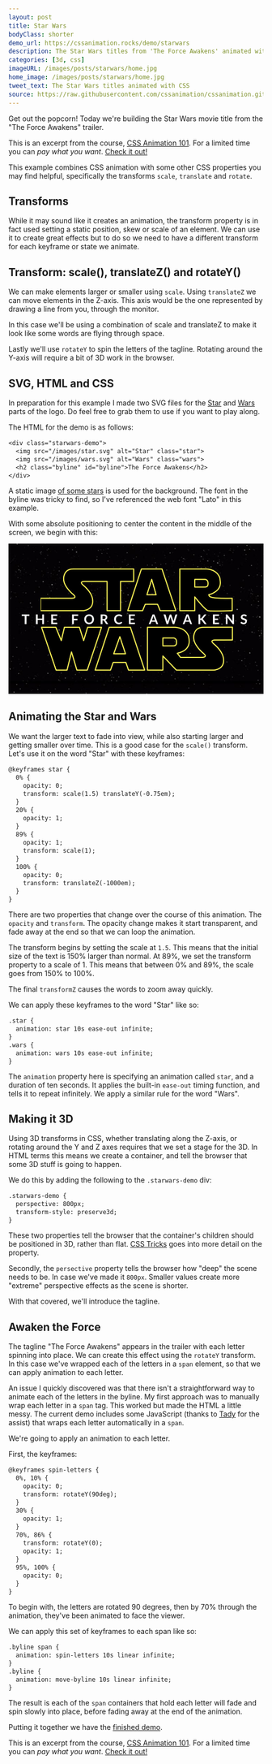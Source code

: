 ```yaml
---
layout: post
title: Star Wars
bodyClass: shorter
demo_url: https://cssanimation.rocks/demo/starwars
description: The Star Wars titles from 'The Force Awakens' animated with CSS
categories: [3d, css]
imageURL: /images/posts/starwars/home.jpg
home_image: /images/posts/starwars/home.jpg
tweet_text: The Star Wars titles animated with CSS
source: https://raw.githubusercontent.com/cssanimation/cssanimation.github.io/master/_posts/2015-12-10-starwars.md
---
```



Get out the popcorn! Today we're building the Star Wars movie title from the "The Force Awakens" trailer.

<p data-height="468" data-theme-id="12592" data-slug-hash="pJzwEw" data-default-tab="result" data-user="donovanh" class='codepen'></p>

<div class="callout">
  <p>This is an excerpt from the course, <a href="/courses/animation-101/">CSS Animation 101</a>. For a limited time you can <em>pay what you want</em>. <a href="/courses/animation-101/">Check it out!</a></p>
</div>

This example combines CSS animation with some other CSS properties you may find helpful, specifically the transforms `scale`, `translate` and `rotate`.

## Transforms

While it may sound like it creates an animation, the transform property is in fact used setting a static position, skew or scale of an element. We can use it to create great effects but to do so we need to have a different transform for each keyframe or state we animate.

## Transform: scale(), translateZ() and rotateY()

We can make elements larger or smaller using `scale`. Using `translateZ` we can move elements in the Z-axis. This axis would be the one represented by drawing a line from you, through the monitor.

In this case we'll be using a combination of scale and translateZ to make it look like some words are flying through space.

Lastly we'll use `rotateY` to spin the letters of the tagline. Rotating around the Y-axis will require a bit of 3D work in the browser.

## SVG, HTML and CSS

In preparation for this example I made two SVG files for the [Star](/demo/starwars/images/star.svg) and [Wars](/demo/starwars/images/wars.svg) parts of the logo. Do feel free to grab them to use if you want to play along.

The HTML for the demo is as follows:

    <div class="starwars-demo">
      <img src="/images/star.svg" alt="Star" class="star">
      <img src="/images/wars.svg" alt="Wars" class="wars">
      <h2 class="byline" id="byline">The Force Awakens</h2>
    </div>

A static image [of some stars](/demo/starwars/images/bg.jpg) is used for the background. The font in the byline was tricky to find, so I've referenced the web font "Lato" in this example.

With some absolute positioning to center the content in the middle of the screen, we begin with this:

<img src="/images/posts/starwars/starwars.jpg">

## Animating the Star and Wars

We want the larger text to fade into view, while also starting larger and getting smaller over time. This is a good case for the `scale()` transform. Let's use it on the word "Star" with these keyframes:

    @keyframes star {
      0% {
        opacity: 0;
        transform: scale(1.5) translateY(-0.75em);
      }
      20% {
        opacity: 1;
      }
      89% {
        opacity: 1;
        transform: scale(1);
      }
      100% {
        opacity: 0;
        transform: translateZ(-1000em);
      }
    }

There are two properties that change over the course of this animation. The `opacity` and `transform`. The opacity change makes it start transparent, and fade away at the end so that we can loop the animation.

The transform begins by setting the scale at `1.5`. This means that the initial size of the text is 150% larger than normal. At 89%, we set the transform property to a scale of 1. This means that between 0% and 89%, the scale goes from 150% to 100%.

The final `transformZ` causes the words to zoom away quickly.

We can apply these keyframes to the word "Star" like so:

    .star {
      animation: star 10s ease-out infinite;
    }
    .wars {
      animation: wars 10s ease-out infinite;
    }

The `animation` property here is specifying an animation called `star`, and a duration of ten seconds. It applies the built-in `ease-out` timing function, and tells it to repeat infinitely. We apply a similar rule for the word "Wars".

## Making it 3D

Using 3D transforms in CSS, whether translating along the Z-axis, or rotating around the Y and Z axes requires that we set a stage for the 3D. In HTML terms this means we create a container, and tell the browser that some 3D stuff is going to happen.

We do this by adding the following to the `.starwars-demo` div:

    .starwars-demo {
      perspective: 800px;
      transform-style: preserve3d;
    }

These two properties tell the browser that the container's children should be positioned in 3D, rather than flat. [CSS Tricks](https://css-tricks.com/almanac/properties/t/transform-style/) goes into more detail on the property.

Secondly, the `persective` property tells the browser how "deep" the scene needs to be. In case we've made it `800px`. Smaller values create more "extreme" perspective effects as the scene is shorter.

With that covered, we'll introduce the tagline.

## Awaken the Force

The tagline "The Force Awakens" appears in the trailer with each letter spinning into place. We can create this effect using the `rotateY` transform. In this case we've wrapped each of the letters in a `span` element, so that we can apply animation to each letter.

An issue I quickly discovered was that there isn't a straightforward way to animate each of the letters in the byline. My first approach was to manually wrap each letter in a `span` tag. This worked but made the HTML a little messy. The current demo includes some JavaScript (thanks to [Tady](https://twitter.com/tadywankenobi) for the assist) that wraps each letter automatically in a `span`.

We're going to apply an animation to each letter.

First, the keyframes:

    @keyframes spin-letters {
      0%, 10% {
        opacity: 0;
        transform: rotateY(90deg);
      }
      30% {
        opacity: 1;
      }
      70%, 86% {
        transform: rotateY(0);
        opacity: 1;
      }
      95%, 100% {
        opacity: 0;
      }
    }

To begin with, the letters are rotated 90 degrees, then by 70% through the animation, they've been animated to face the viewer.

We can apply this set of keyframes to each span like so:

    .byline span {
      animation: spin-letters 10s linear infinite;
    }
    .byline {
      animation: move-byline 10s linear infinite;
    }

The result is each of the `span` containers that hold each letter will fade and spin slowly into place, before fading away at the end of the animation.

Putting it together we have the [finished demo](http://codepen.io/donovanh/pen/pJzwEw?editors=110).

<p data-height="468" data-theme-id="12592" data-slug-hash="pJzwEw" data-default-tab="result" data-user="donovanh" class='codepen'></p>
<script async src="//assets.codepen.io/assets/embed/ei.js"></script>

<div class="callout">
  <p>This is an excerpt from the course, <a href="/courses/animation-101/">CSS Animation 101</a>. For a limited time you can <em>pay what you want</em>. <a href="/courses/animation-101/">Check it out!</a></p>
</div>
